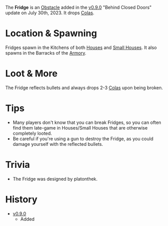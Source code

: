 The **Fridge** is an [Obstacle](/obstacles) added in the [v0.9.0](https://github.com/HasangerGames/suroi/releases/tag/v0.9.0) "Behind Closed Doors" update on July 30th, 2023. It drops [Colas](/healing/colas).

# Location & Spawning

Fridges spawn in the Kitchens of both [Houses](/buildings/house) and [Small Houses](/buildings/small_house). It also spawns in the Barracks of the [Armory](/buildings/armory).

# Loot & More

The Fridge reflects bullets and always drops 2-3 [Colas](/healing/colas) upon being broken.

# Tips

- Many players don't know that you can break Fridges, so you can often find them late-game in Houses/Small Houses that are otherwise completely looted.
- Be careful if you're using a gun to destroy the Fridge, as you could damage yourself with the reflected bullets.

# Trivia

- The Fridge was designed by platonthek.

# History

- [v0.9.0](https://github.com/HasangerGames/suroi/releases/tag/v0.9.0)
  - Added
